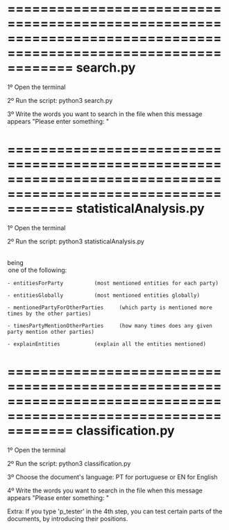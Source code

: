 
================================================================================================================
search.py
================================================================================================================
1º Open the terminal

2º Run the script: python3 search.py

3º Write the words you want to search in the file when this message appears "Please enter something: "


================================================================================================================
statisticalAnalysis.py
================================================================================================================
1º Open the terminal

2º Run the script: python3 statisticalAnalysis.py <option>
   
being <option> one of the following:

	- entitiesForParty 			(most mentioned entities for each party)

	- entitiesGlobally 			(most mentioned entities globally)

	- mentionedPartyForOtherParties 	(which party is mentioned more times by the other parties)

	- timesPartyMentionOtherParties 	(how many times does any given party mention other parties)
	
	- explainEntities 			(explain all the entities mentioned)


================================================================================================================
classification.py
================================================================================================================

1º Open the terminal

2º Run the script: python3 classification.py

3º Choose the document's language: PT for portuguese or EN for English 

4º Write the words you want to search in the file when this message appears "Please enter something: "

Extra: If you type 'p_tester' in the 4th step, you can test certain parts of the documents, by introducing their positions.

